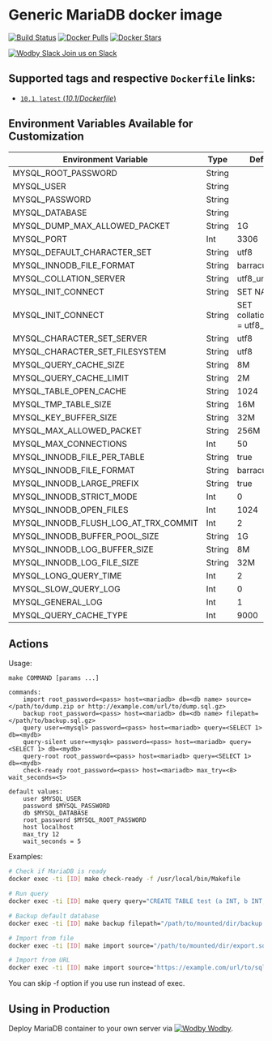 # Generic MariaDB docker image

[![Build Status](https://travis-ci.org/wodby/mariadb.svg?branch=master)](https://travis-ci.org/wodby/mariadb)
[![Docker Pulls](https://img.shields.io/docker/pulls/wodby/mariadb.svg)](https://hub.docker.com/r/wodby/mariadb)
[![Docker Stars](https://img.shields.io/docker/stars/wodby/mariadb.svg)](https://hub.docker.com/r/wodby/mariadb)

[![Wodby Slack](https://www.google.com/s2/favicons?domain=www.slack.com) Join us on Slack](https://slack.wodby.com/)

## Supported tags and respective `Dockerfile` links:

- [`10.1`, `latest` (*10.1/Dockerfile*)](https://github.com/wodby/mariadb/tree/master/10.1/Dockerfile)

## Environment Variables Available for Customization

| Environment Variable | Type | Default Value | Description |
| -------------------- | -----| ------------- | ----------- |
| MYSQL_ROOT_PASSWORD                   | String |                                            | REQUIRED |
| MYSQL_USER                            | String |                                            | |
| MYSQL_PASSWORD                        | String |                                            | |
| MYSQL_DATABASE                        | String |                                            | |
| MYSQL_DUMP_MAX_ALLOWED_PACKET         | String | 1G                                         | |
| MYSQL_PORT                            | Int    | 3306                                       | |
| MYSQL_DEFAULT_CHARACTER_SET           | String | utf8                                       | | 
| MYSQL_INNODB_FILE_FORMAT              | String | barracuda                                  | |
| MYSQL_COLLATION_SERVER                | String | utf8_unicode_ci                            | |
| MYSQL_INIT_CONNECT                    | String | SET NAMES utf8                             | |
| MYSQL_INIT_CONNECT                    | String | SET collation_connection = utf8_general_ci | |
| MYSQL_CHARACTER_SET_SERVER            | String | utf8                                       | |
| MYSQL_CHARACTER_SET_FILESYSTEM        | String | utf8                                       | |
| MYSQL_QUERY_CACHE_SIZE                | String | 8M                                         | |
| MYSQL_QUERY_CACHE_LIMIT               | String | 2M                                         | |
| MYSQL_TABLE_OPEN_CACHE                | String | 1024                                       | |
| MYSQL_TMP_TABLE_SIZE                  | String | 16M                                        | |
| MYSQL_KEY_BUFFER_SIZE                 | String | 32M                                        | |
| MYSQL_MAX_ALLOWED_PACKET              | String | 256M                                       | |
| MYSQL_MAX_CONNECTIONS                 | Int    | 50                                         | |
| MYSQL_INNODB_FILE_PER_TABLE           | String | true                                       | |
| MYSQL_INNODB_FILE_FORMAT              | String | barracuda                                  | |
| MYSQL_INNODB_LARGE_PREFIX             | String | true                                       | |
| MYSQL_INNODB_STRICT_MODE              | Int    | 0                                          | |
| MYSQL_INNODB_OPEN_FILES               | Int    | 1024                                       | |
| MYSQL_INNODB_FLUSH_LOG_AT_TRX_COMMIT  | Int    | 2                                          | |
| MYSQL_INNODB_BUFFER_POOL_SIZE         | String | 1G                                         | |
| MYSQL_INNODB_LOG_BUFFER_SIZE          | String | 8M                                         | |
| MYSQL_INNODB_LOG_FILE_SIZE            | String | 32M                                        | |
| MYSQL_LONG_QUERY_TIME                 | Int    | 2                                          | |
| MYSQL_SLOW_QUERY_LOG                  | Int    | 0                                          | |
| MYSQL_GENERAL_LOG                     | Int    | 1                                          | |
| MYSQL_QUERY_CACHE_TYPE                | Int    | 9000                                       | |

## Actions

Usage:
```
make COMMAND [params ...]

commands:
    import root_password=<pass> host=<mariadb> db=<db name> source=</path/to/dump.zip or http://example.com/url/to/dump.sql.gz> 
    backup root_password=<pass> host=<mariadb> db=<db name> filepath=</path/to/backup.sql.gz>
    query user=<mysql> password=<pass> host=<mariadb> query=<SELECT 1> db=<mydb> 
    query-silent user=<mysqk> password=<pass> host=<mariadb> query=<SELECT 1> db=<mydb> 
    query-root root_password=<pass> host=<mariadb> query=<SELECT 1> db=<mydb>
    check-ready root_password=<pass> host=<mariadb> max_try=<8> wait_seconds=<5> 
    
default values:
    user $MYSQL_USER
    password $MYSQL_PASSWORD
    db $MYSQL_DATABASE
    root_password $MYSQL_ROOT_PASSWORD
    host localhost
    max_try 12
    wait_seconds = 5
```

Examples:

```bash
# Check if MariaDB is ready
docker exec -ti [ID] make check-ready -f /usr/local/bin/Makefile

# Run query
docker exec -ti [ID] make query query="CREATE TABLE test (a INT, b INT, c VARCHAR(255))" -f /usr/local/bin/Makefile

# Backup default database
docker exec -ti [ID] make backup filepath="/path/to/mounted/dir/backup.sql.gz" -f /usr/local/bin/Makefile

# Import from file
docker exec -ti [ID] make import source="/path/to/mounted/dir/export.sql.gz"

# Import from URL
docker exec -ti [ID] make import source="https://example.com/url/to/sql/dump.zip"
```

You can skip -f option if you use run instead of exec. 

## Using in Production

Deploy MariaDB container to your own server via [![Wodby](https://www.google.com/s2/favicons?domain=wodby.com) Wodby](https://wodby.com).
